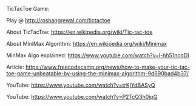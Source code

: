 TicTacToe Game:

Play @ http://roshangrewal.com/tictactoe

About TicTacToe: https://en.wikipedia.org/wiki/Tic-tac-toe 

About MiniMax Algorithm: https://en.wikipedia.org/wiki/Minimax 

MinMax Algo explained: https://www.youtube.com/watch?v=l-hh51ncgDI 

Article: https://www.freecodecamp.org/news/how-to-make-your-tic-tac-toe-game-unbeatable-by-using-the-minimax-algorithm-9d690bad4b37/ 

YouTube: https://www.youtube.com/watch?v=trKjYdBASyQ 

YouTube: https://www.youtube.com/watch?v=P2TcQ3h0ipQ 
